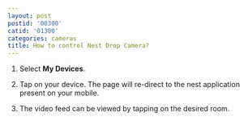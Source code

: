 ```yaml
---
layout: post
postid: '00300'
catid: '01300'
categories: cameras
title: How to control Nest Drop Camera?
---
```


1. Select **My Devices**.

2. Tap on your device. The page will re-direct to the nest application present on your mobile.

3. The video feed can be viewed by tapping on the desired room.